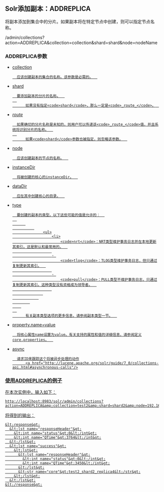 ## Solr添加副本：ADDREPLICA 
<div class="content-intro view-box ">将副本添加到集合中的分片。如果副本将在特定节点中创建，则可以指定节点名称。
      
  
/admin/collections?action=ADDREPLICA&amp;collection=collection&amp;shard=shard&amp;node=nodeName  

### ADDREPLICA参数<a href="http://lucene.apache.org/solr/guide/7_0/collections-api.html#addreplica-parameters"/>

- collection  

   
        应该创建副本的集合的名称。该参数是必需的。  
    
- shard  

    
        要添加副本的分片的名称。  
        
            如果没有指定<code>shard</code>，那么一定是<code>_route_</code>。  
          
    
- _route_  

    
        如果确切的分片名称是未知的，则用户可以传递该<code>_route_</code>值，并且系统将识别分片的名称。  
        
            如果<code>shard</code>参数也被指定，则忽略该参数。  
          
    
- node  

    
        应该创建副本的节点的名称。  
    
- instanceDir  

    
        将被创建的核心的instanceDir。  
    
- dataDir  

    
        应在其中创建核心的目录。  
    
- type  

    
        要创建的副本的类型。以下这些可能的值是允许的：  
        
            
                
                    <ul>
                        <li>
                            <code>nrt</code>：NRT类型维护事务日志并在本地更新其索引。这是默认和最常用的。  
                        
                        - 
                            <code>tlog</code>：TLOG类型维护事务日志，但只通过复制更新其索引。  
                        
                        - 
                            <code>pull</code>：PULL类型不维护事务日志，只通过复制更新其索引。这种类型没有资格成为领导者。  
                        
                    
                  
              
          
        
            有关副本类型选项的更多信息，请参阅副本类型一节。  
          
    </li><li>property.name=value  

    
        将核心属性name设置为value。有关支持的属性和值的详细信息，请参阅定义core.properties。  
    </li><li>async  

   
        请求ID来跟踪这个将被异步处理的动作
            <a href="http://lucene.apache.org/solr/guide/7_0/collections-api.html#asynchronous-calls"/>
          
    </li>
</ul>

### 使用ADDREPLICA的例子<a href="http://lucene.apache.org/solr/guide/7_0/collections-api.html#examples-using-addreplica"/>

在本次实例中，输入如下：  
```
http://localhost:8983/solr/admin/collections?action=ADDREPLICA&amp;collection=test2&amp;shard=shard2&amp;node=192.167.1.2:8983_solr
```

将得到的输出：  
```
&lt;response&gt;
  &lt;lst name="responseHeader"&gt;
    &lt;int name="status"&gt;0&lt;/int&gt;
    &lt;int name="QTime"&gt;3764&lt;/int&gt;
  &lt;/lst&gt;
  &lt;lst name="success"&gt;
    &lt;lst&gt;
      &lt;lst name="responseHeader"&gt;
        &lt;int name="status"&gt;0&lt;/int&gt;
        &lt;int name="QTime"&gt;3450&lt;/int&gt;
      &lt;/lst&gt;
      &lt;str name="core"&gt;test2_shard2_replica4&lt;/str&gt;
    &lt;/lst&gt;
  &lt;/lst&gt;
&lt;/response&gt;
```
